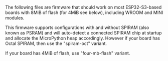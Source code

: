 The following files are firmware that should work on most ESP32-S3-based
boards with 8MiB of flash (for 4MiB see below), including WROOM and MINI modules.

This firmware supports configurations with and without SPIRAM (also known as
PSRAM) and will auto-detect a connected SPIRAM chip at startup and allocate
the MicroPython heap accordingly. However if your board has Octal SPIRAM, then
use the "spiram-oct" variant.

If your board has 4MiB of flash, use "four-mb-flash" variant.
